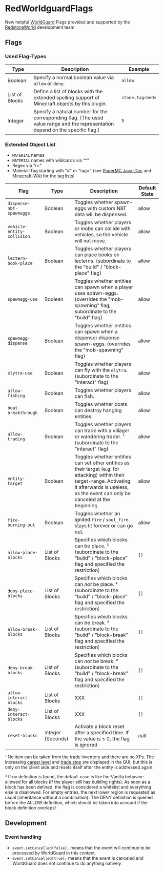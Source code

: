 # RedWorldguardFlags
New helpful [WorldGuard](https://dev.bukkit.org/projects/worldguard) Flags provided and supported by the [RedstoneWorld](https://redstoneworld.de) development team.

## Flags

### Used Flag-Types

| Type           | Description                                                                                                                     | Example          |
|----------------|---------------------------------------------------------------------------------------------------------------------------------|------------------|
| Boolean        | Specify a normal boolean value via `allow` or `deny`.                                                                           | `allow`          |
| List of Blocks | Define a list of blocks with the extended spelling support of Minecraft objects by this plugin.                                 | `stone,tag=beds` |
| Integer        | Specify a natural number for the corresponding flag. (The used value range and the representation depend on the specific flag.) | `5`              |

### Extended Object List

- `MATERIAL` names
- `MATERIAL` names with wildcards via "*"
- Regex via "r="
- Material-Tag starting with "#" or "tag=" (see <a href="https://jd.papermc.io/paper/1.21.1/org/bukkit/Tag.html">PaperMC Java-Doc</a> and 
  <a href="https://minecraft.wiki/w/Tag">Minecraft-Wiki</a> for the tag lists)

| Flag                       | Type              | Description                                                                                                                                                                                              | Default State |
|----------------------------|-------------------|----------------------------------------------------------------------------------------------------------------------------------------------------------------------------------------------------------|---------------|
| `dispense-nbt-spawneggs`   | Boolean           | Toggles whether spawn-eggs with custom NBT data will be dispensed.                                                                                                                                       | allow         |
| `vehicle-entity-collision` | Boolean           | Toggles whether players or mobs can collide with vehicles, so the vehicle will not move.                                                                                                                 | allow         |
| `lectern-book-place`       | Boolean           | Toggles whether players can place books on lecterns. (subordinate to the "build" / "block-place" flag)                                                                                                   | allow         |
| `spawnegg-use`             | Boolean           | Toggles whether entities can spawn when a player uses spawn-eggs. (overrides the "mob-spawning" flag, subordinate to the "build" flag)                                                                   | allow         |
| `spawnegg-dispense`        | Boolean           | Toggles whether entities can spawn when a dispenser dispense spawn-eggs. (overrides the "mob-spawning" flag)                                                                                             | allow         |
| `elytra-use`               | Boolean           | Toggles whether players can fly with the `elytra`. (subordinate to the "interact" flag)                                                                                                                  | allow         |
| `allow-fishing`            | Boolean           | Toggles whether players can fish.                                                                                                                                                                        | allow         |
| `boat-breakthrough`        | Boolean           | Toggles whether boats can destroy hanging entities.                                                                                                                                                      | allow         |
| `allow-trading`            | Boolean           | Toggles whether players can trade with a villager or wandering trader. ¹ (subordinate to the "interact" flag)                                                                                            | allow         |
| `entity-target`            | Boolean           | Toggles whether entities can set other entities as their target (e.g. for attacking) within their target-range. Activating it afterwards is useless, as the event can only be canceled at the beginning. | allow         |
| `fire-burning-out`         | Boolean           | Toggles whether an ignited `fire` / `soul_fire` stays lit forever or can go out.                                                                                                                         | allow         |
| `allow-place-blocks`       | List of Blocks    | Specifies which blocks can be place. ² (subordinate to the "build" / "block-place" flag and specified the restriction)                                                                                   | `[]`          |
| `deny-place-blocks`        | List of Blocks    | Specifies which blocks can _not_ be place. ² (subordinate to the "build" / "block-place" flag and specified the restriction)                                                                             | `[]`          |
| `allow-break-blocks`       | List of Blocks    | Specifies which blocks can be break. ² (subordinate to the "build" / "block-break" flag and specified the restriction)                                                                                   | `[]`          |
| `deny-break-blocks`        | List of Blocks    | Specifies which blocks can _not_ be break. ² (subordinate to the "build" / "block-break" flag and specified the restriction)                                                                             | `[]`          |
| `allow-interact-blocks`    | List of Blocks    | XXX                                                                                                                                                                                                      | `[]`          |
| `deny-interact-blocks`     | List of Blocks    | XXX                                                                                                                                                                                                      | `[]`          |
| `reset-blocks`             | Integer (Seconds) | Activate a block reset after a specified time. If the value is ≤ 0, the flag is ignored.                                                                                                                 | _null_        |

¹ No item can be taken from the trade inventory and there are no XPs. The increasing [career level](https://minecraft.wiki/w/Trading#Level) and [trade stop](https://minecraft.wiki/w/Trading#Trades) are displayed in the GUI, but this is only on the client side and resets itself after the entity is addressed again.

² If no definition is found, the default case is like the Vanilla behavior: allowed for all blocks (if the player still has building rights). As soon as a block has been defined, the flag is considered a whitelist and everything else is disallowed. For empty entries, the next lower region is requested as usual (inheritance without a combination). The DENY definition is queried before the ALLOW definition, which should be taken into account if the block definition overlaps!

## Development

### Event handling

- `event.setCancelled(false);` means that the event will continue to be processed by WorldGuard in this context.
- `event.setCancelled(true);` means that the event is canceled and WorldGuard does not continue to do anything natively.